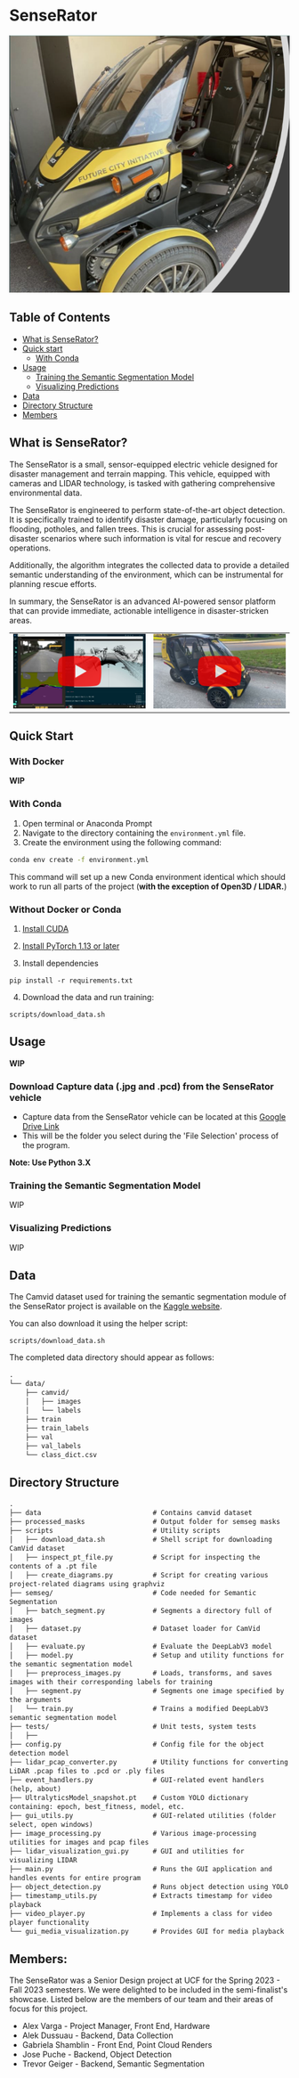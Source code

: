 # SenseRator
![SenseRator arcimoto vehicle](senserator.png)

## Table of Contents
- [What is SenseRator?](#what-is-senserator?) 
- [Quick start](#quick-start)
	- [With Conda](#with-conda)
- [Usage](#usage)
    - [Training the Semantic Segmentation Model](#training-the-semantic-segmentation-model)
    - [Visualizing Predictions](#visualizing-predictions)
- [Data](#data)
- [Directory Structure](#directory-structure)
- [Members](#members)

## What is SenseRator? 
The SenseRator is a small, sensor-equipped electric vehicle designed for disaster management and terrain mapping. This vehicle, equipped with cameras and LIDAR technology, is tasked with gathering comprehensive environmental data. 

The SenseRator is engineered to perform state-of-the-art object detection. It is specifically trained to identify disaster damage, particularly focusing on flooding, potholes, and fallen trees. This is crucial for assessing post-disaster scenarios where such information is vital for rescue and recovery operations.

Additionally, the algorithm integrates the collected data to provide a detailed semantic understanding of the environment, which can be instrumental for planning rescue efforts.

In summary, the SenseRator is an advanced AI-powered sensor platform that can provide immediate, actionable intelligence in disaster-stricken areas.

<table>
  <tr>
    <td>
      <a href="https://youtu.be/T1tO6F1z9bk" title="SenseRator Application Demo">
        <img src="assets/video_thumbnail_2.png" alt="SenseRator Application Demo Thumbnail">
      </a>
    </td>
    <td>
      <a href="https://youtu.be/rFd1qQmFYQ0" title="Video demo for Senior Design Fall 2023 Showcase">
        <img src="assets/video_thumbnail.png" alt="Video demo for Senior Design Fall 2023 Showcase Thumbnail">
      </a>
    </td>
  </tr>
</table>



## Quick Start
### With Docker
**WIP**
### With Conda
1. Open terminal or Anaconda Prompt
2. Navigate to the directory containing the `environment.yml` file.
1. Create the environment using the following command:    

```bash
conda env create -f environment.yml
```

This command will set up a new Conda environment identical which should work to run all parts of the project (**with the exception of Open3D / LIDAR.**)

### Without Docker or Conda
1. [Install CUDA](https://developer.nvidia.com/cuda-downloads)
    
2. [Install PyTorch 1.13 or later](https://pytorch.org/get-started/locally/)
    
3. Install dependencies
    

```shell
pip install -r requirements.txt
```

4. Download the data and run training:

``` 
scripts/download_data.sh
```
## Usage
**WIP**

### Download Capture data (.jpg and .pcd) from the SenseRator vehicle
- Capture data from the SenseRator vehicle can be located at this [Google Drive Link](https://drive.google.com/file/d/1wnIPu1QEisPGQWcJxTs4667XRNohbg2G/view)
- This will be the folder you select during the 'File Selection' process of the program. 

**Note: Use Python 3.X**
### Training the Semantic Segmentation Model
WIP

### Visualizing Predictions
WIP

## Data
The Camvid dataset used for training the semantic segmentation module of the SenseRator project is available on the [Kaggle website](https://www.kaggle.com/datasets/carlolepelaars/camvid). 

You can also download it using the helper script:
```
scripts/download_data.sh
```

The completed data directory should appear as follows: 
```
.
└── data/
    ├── camvid/
    │   ├── images
    │   └── labels
    ├── train
    ├── train_labels
    ├── val
    ├── val_labels
    └── class_dict.csv
```

## Directory Structure
```
.
├── data                            # Contains camvid dataset
├── processed_masks                 # Output folder for semseg masks
├── scripts                         # Utility scripts
│   ├── download_data.sh            # Shell script for downloading CamVid dataset
│   ├── inspect_pt_file.py          # Script for inspecting the contents of a .pt file
│   ├── create_diagrams.py          # Script for creating various project-related diagrams using graphviz
├── semseg/                         # Code needed for Semantic Segmentation
│   ├── batch_segment.py            # Segments a directory full of images
│   ├── dataset.py                  # Dataset loader for CamVid dataset
│   ├── evaluate.py                 # Evaluate the DeepLabV3 model
│   ├── model.py                    # Setup and utility functions for the semantic segmentation model
│   ├── preprocess_images.py        # Loads, transforms, and saves images with their corresponding labels for training
│   ├── segment.py                  # Segments one image specified by the arguments
│   └── train.py                    # Trains a modified DeepLabV3 semantic segmentation model
├── tests/                          # Unit tests, system tests 
│   ├──                             
├── config.py                       # Config file for the object detection model
├── lidar_pcap_converter.py         # Utility functions for converting LiDAR .pcap files to .pcd or .ply files
├── event_handlers.py               # GUI-related event handlers (help, about)
├── UltralyticsModel_snapshot.pt    # Custom YOLO dictionary containing: epoch, best_fitness, model, etc. 
├── gui_utils.py                    # GUI-related utilities (folder select, open windows)
├── image_processing.py             # Various image-processing utilities for images and pcap files
├── lidar_visualization_gui.py      # GUI and utilities for visualizing LIDAR
├── main.py                         # Runs the GUI application and handles events for entire program
├── object_detection.py             # Runs object detection using YOLO
├── timestamp_utils.py              # Extracts timestamp for video playback
├── video_player.py                 # Implements a class for video player functionality 
└── gui_media_visualization.py      # Provides GUI for media playback 
```

## Members:
The SenseRator was a Senior Design project at UCF for the Spring 2023 - Fall 2023 semesters. We were delighted to be included in the semi-finalist's showcase. Listed below are the members of our team and their areas of focus for this project. 

- Alex Varga - Project Manager, Front End, Hardware
- Alek Dussuau - Backend, Data Collection
- Gabriela Shamblin - Front End, Point Cloud Renders
- Jose Puche - Backend, Object Detection
- Trevor Geiger - Backend, Semantic Segmentation